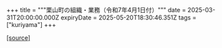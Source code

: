 +++
title = """栗山町の組織・業務（令和7年4月1日付）"""
date = 2025-03-31T20:00:00.000Z
expiryDate = 2025-05-20T18:30:46.351Z
tags = ["kuriyama"]
+++


[[source]](https://www.town.kuriyama.hokkaido.jp/soshiki/27/1677.html)
